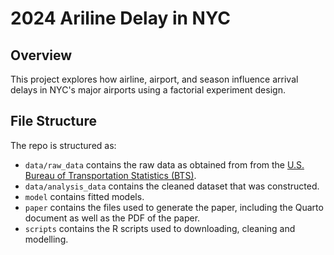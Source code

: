 # 2024 Ariline Delay in NYC

## Overview
This project explores how airline, airport, and season influence arrival delays in NYC's major airports using a factorial experiment design.

## File Structure

The repo is structured as:

-   `data/raw_data` contains the raw data as obtained from from the [U.S. Bureau of Transportation Statistics (BTS)](https://www.transtats.bts.gov/OT_Delay/OT_DelayCause1.asp?20=E).
-   `data/analysis_data` contains the cleaned dataset that was constructed.
-   `model` contains fitted models.
-   `paper` contains the files used to generate the paper, including the Quarto document as well as the PDF of the paper. 
-   `scripts` contains the R scripts used to downloading, cleaning and modelling.

